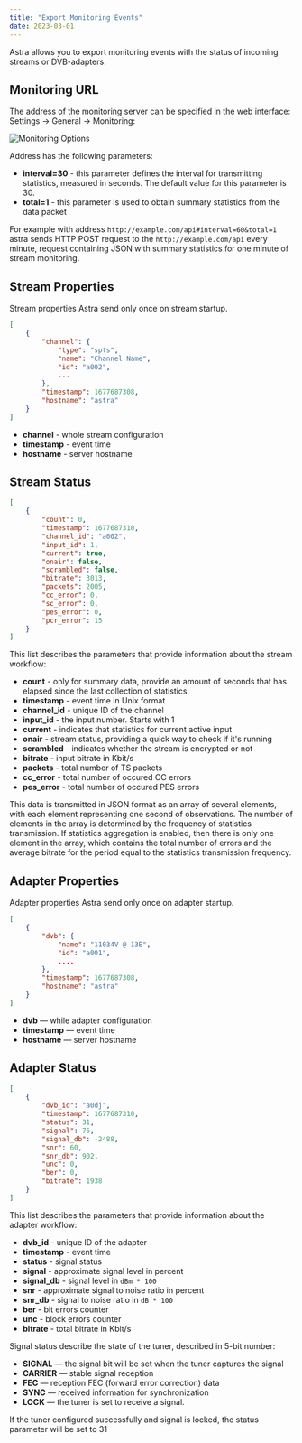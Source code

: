```yaml
---
title: "Export Monitoring Events"
date: 2023-03-01
---
```


Astra allows you to export monitoring events with the status of incoming streams or DVB-adapters.

## Monitoring URL

The address of the monitoring server can be specified in the web interface: Settings -> General -> Monitoring:

![Monitoring Options](https://cdn.cesbo.com/help/astra/monitoring/export/export-monitoring-events/options.png)

Address has the following parameters:

- **interval=30** - this parameter defines the interval for transmitting statistics, measured in seconds. The default value for this parameter is 30.
- **total=1** - this parameter is used to obtain summary statistics from the data packet

For example with address `http://example.com/api#interval=60&total=1` astra sends HTTP POST request to the `http://example.com/api` every minute, request containing JSON with summary statistics for one minute of stream monitoring.

## Stream Properties

Stream properties Astra send only once on stream startup.

```json
[
    {
        "channel": {
            "type": "spts",
            "name": "Channel Name",
            "id": "a002",
            ...
        },
        "timestamp": 1677687308,
        "hostname": "astra"
    }
]
```

- **channel** - whole stream configuration
- **timestamp** - event time
- **hostname** - server hostname

## Stream Status

```json
[
    {
        "count": 0,
        "timestamp": 1677687310,
        "channel_id": "a002",
        "input_id": 1,
        "current": true,
        "onair": false,
        "scrambled": false,
        "bitrate": 3013,
        "packets": 2005,
        "cc_error": 0,
        "sc_error": 0,
        "pes_error": 0,
        "pcr_error": 15
    }
]
```

This list describes the parameters that provide information about the stream workflow:

- **count** - only for summary data, provide an amount of seconds that has elapsed since the last collection of statistics
- **timestamp** - event time in Unix format
- **channel_id** - unique ID of the channel
- **input_id** - the input number. Starts with 1
- **current** - indicates that statistics for current active input
- **onair** - stream status, providing a quick way to check if it's running
- **scrambled** - indicates whether the stream is encrypted or not
- **bitrate** - input bitrate in Kbit/s
- **packets** - total number of TS packets
- **cc_error** -  total number of occured CC errors
- **pes_error** -  total number of occured PES errors

This data is transmitted in JSON format as an array of several elements, with each element representing one second of observations. The number of elements in the array is determined by the frequency of statistics transmission. If statistics aggregation is enabled, then there is only one element in the array, which contains the total number of errors and the average bitrate for the period equal to the statistics transmission frequency.

## Adapter Properties

Adapter properties Astra send only once on adapter startup.

```json
[
    {
        "dvb": {
            "name": "11034V @ 13E",
            "id": "a001",
            ....
        },
        "timestamp": 1677687308,
        "hostname": "astra"
    }
]
```

- **dvb** — while adapter configuration
- **timestamp** — event time
- **hostname** — server hostname

## Adapter Status

```json
[
    {
        "dvb_id": "a0dj",
        "timestamp": 1677687310,
        "status": 31,
        "signal": 76,
        "signal_db": -2488,
        "snr": 60,
        "snr_db": 902,
        "unc": 0,
        "ber": 0,
        "bitrate": 1938
    }
]
```

This list describes the parameters that provide information about the adapter workflow:

- **dvb_id** - unique ID of the adapter
- **timestamp** - event time
- **status** - signal status
- **signal** - approximate signal level in percent
- **signal_db** - signal level in `dBm * 100`
- **snr** -  approximate signal to noise ratio in percent
- **snr_db** - signal to noise ratio in `dB * 100`
- **ber** -  bit errors counter
- **unc** -  block errors counter
- **bitrate** - total bitrate in Kbit/s

Signal status describe the state of the tuner, described in 5-bit number:

- **SIGNAL** — the signal bit will be set when the tuner captures the signal
- **CARRIER** — stable signal reception
- **FEC** — reception FEC (forward error correction) data
- **SYNC** — received information for synchronization
- **LOCK** — the tuner is set to receive a signal.

If the tuner configured successfully and signal is locked, the status parameter will be set to 31
